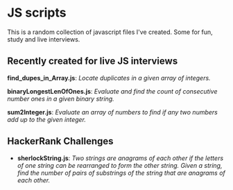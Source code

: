 # JS scripts
 This is a random collection of javascript files I've created. Some for fun, study and live interviews.

## Recently created for live JS interviews

**find_dupes_in_Array.js**:	*Locate duplicates in a given array of integers.* 

**binaryLongestLenOfOnes.js**:	*Evaluate and find the count of consecutive number ones in a given binary string.* 

**sum2Integer.js**:	*Evaluate an array of numbers to find if any two numbers add up to the given integer.* 

## HackerRank Challenges

   - **sherlockString.js**:	 *Two strings are anagrams of each other if the letters of one string can be rearranged to form the other string. Given a string, find the number of pairs of substrings of the string that are anagrams of each other.* 